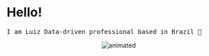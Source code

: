 # Hello!

<p align="left">
  <samp>
    I am Luiz Data-driven professional based in Brazil 🌱
    <br>
  </samp>
</p>
<p align="left">
</p>
<center>
<img src="https://user-images.githubusercontent.com/87837854/166164046-1238b8f9-e59c-4096-83b5-c777ec7cf562.gif" alt="animated">
</center>
